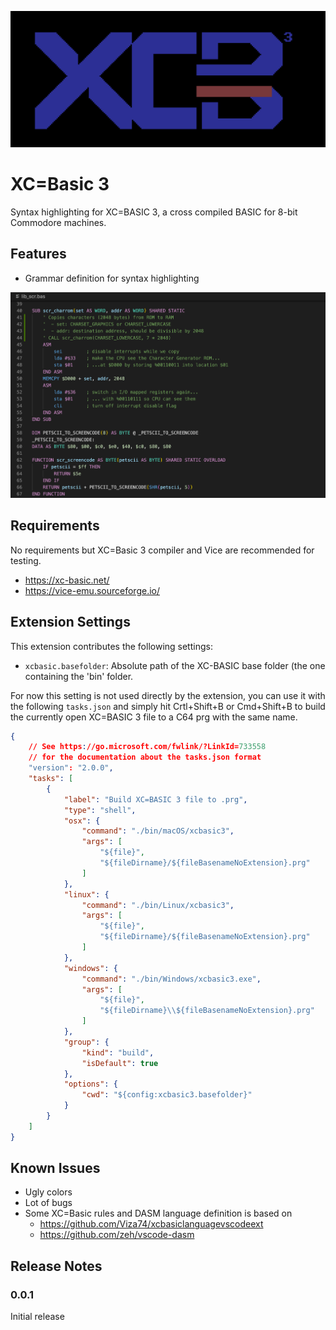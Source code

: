 ![xcbasic logo](images/icon.png)

# XC=Basic 3 

Syntax highlighting for XC=BASIC 3, a cross compiled BASIC for 8-bit Commodore machines.

## Features

* Grammar definition for syntax highlighting

![Syntax highlighting](images/syntaxhighlighting.png)

## Requirements

No requirements but XC=Basic 3 compiler and Vice are recommended for testing.
* https://xc-basic.net/
* https://vice-emu.sourceforge.io/

## Extension Settings

This extension contributes the following settings:

* `xcbasic.basefolder`: Absolute path of the XC-BASIC base folder (the one containing the 'bin' folder.

For now this setting is not used directly by the extension, you can use it with the following `tasks.json` and simply hit Crtl+Shift+B or Cmd+Shift+B to build the currently open XC=BASIC 3 file to a C64 prg with the same name.

```json
{
    // See https://go.microsoft.com/fwlink/?LinkId=733558
    // for the documentation about the tasks.json format
    "version": "2.0.0",
    "tasks": [
        {
            "label": "Build XC=BASIC 3 file to .prg",
            "type": "shell",
            "osx": {
                "command": "./bin/macOS/xcbasic3",
                "args": [
                    "${file}",
                    "${fileDirname}/${fileBasenameNoExtension}.prg"
                ]
            },
            "linux": {
                "command": "./bin/Linux/xcbasic3",
                "args": [
                    "${file}",
                    "${fileDirname}/${fileBasenameNoExtension}.prg"
                ]
            },
            "windows": {
                "command": "./bin/Windows/xcbasic3.exe",
                "args": [
                    "${file}",
                    "${fileDirname}\\${fileBasenameNoExtension}.prg"
                ]
            },
            "group": {
                "kind": "build",
                "isDefault": true
            },
            "options": {
                "cwd": "${config:xcbasic3.basefolder}"
            }
        }
    ]
}
```


## Known Issues

* Ugly colors
* Lot of bugs
* Some XC=Basic rules and DASM language definition is based on
  *  https://github.com/Viza74/xcbasiclanguagevscodeext
  *  https://github.com/zeh/vscode-dasm

## Release Notes

### 0.0.1

Initial release
